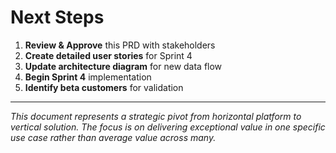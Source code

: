 # Next Steps

1. **Review & Approve** this PRD with stakeholders
2. **Create detailed user stories** for Sprint 4
3. **Update architecture diagram** for new data flow
4. **Begin Sprint 4** implementation
5. **Identify beta customers** for validation

---

_This document represents a strategic pivot from horizontal platform to vertical solution. The focus is on delivering exceptional value in one specific use case rather than average value across many._
